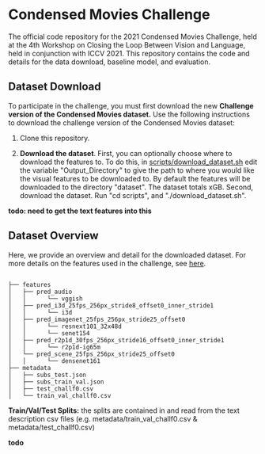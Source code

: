 # Condensed Movies Challenge 

The official code repository for the 2021 Condensed Movies Challenge, held at the 4th Workshop on Closing the Loop Between Vision and Language, held in conjunction with ICCV 2021. This repository contains the code and details for the data download, baseline model, and evaluation.

## Dataset Download

To participate in the challenge, you must first download the new **Challenge version of the Condensed Movies dataset.** Use the following instructions to download the challenge version of the Condensed Movies dataset:

1) Clone this repository.

2)  **Download the dataset**. First, you can optionally choose where to download the features to. To do this, in [scripts/download_dataset.sh](https://github.com/m-bain/CondensedMovies-chall/blob/main/scripts/download_dataset.sh "download_dataset.sh") edit the variable "Output_Directory" to give the path to where you would like the visual features to be downloaded to. By default the features will be downloaded to the directory "dataset". The dataset totals xGB.  Second, download the dataset. Run "cd scripts", and "./download_dataset.sh". 

**todo: need to get the text features into this**

## Dataset Overview

Here, we provide an overview and detail for the downloaded dataset. For more details on the features used in the challenge, see [here](https://www.robots.ox.ac.uk/~vgg/research/condensed-movies/features.html "here").

```

├── features
│   ├── pred_audio
│   │      └── vggish   
│   ├── pred_i3d_25fps_256px_stride8_offset0_inner_stride1
│   │      └── i3d  
│   ├── pred_imagenet_25fps_256px_stride25_offset0
│   │      └── resnext101_32x48d  
│   │      └── senet154  
│   ├── pred_r2p1d_30fps_256px_stride16_offset0_inner_stride1
│   │      └── r2p1d-ig65m  
│   └── pred_scene_25fps_256px_stride25_offset0
│   │      └── densenet161  
├── metadata
│   ├── subs_test.json
│   ├── subs_train_val.json
│   ├── test_challf0.csv
│   └── train_val_challf0.csv

```
**Train/Val/Test Splits:** the splits are contained in and read from the text description csv files (e.g. metadata/train_val_challf0.csv & metadata/test_challf0.csv)

**todo**
